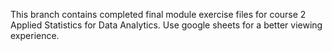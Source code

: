 This branch contains completed final module exercise files for course 2 Applied Statistics for Data Analytics.
Use google sheets for a better viewing experience.
